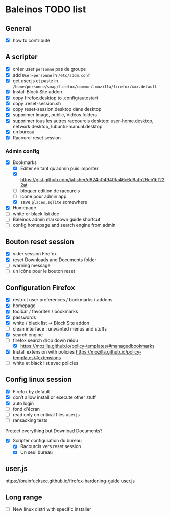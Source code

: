# Baleinos TODO list

## General

- [x] how to contribute

## A scripter

- [x] créer user `personne` pas de groupe
- [x] add `User=personne` in `/etc/sddm.conf`
- [x] get user.js et paste in `/home/personne/snap/firefox/common/.mozilla/firefox/xxx.default`
- [x] Install Block Site addon
- [x] copy firefox.desktop to .config/autostart
- [x] copy .reset-session.sh
- [x] copy reset-session.desktop dans desktop
- [x] supprimer Image, public, Vidéos folders
- [x] supprimer tous les autres raccourcis desktop: user-home.desktop, network.desktop, lubuntu-manual.desktop
- [x] un bureau
- [x] Racourci reset session

### Admin config

- [x] Bookmarks
  - [x] Editer en tant qu’admin puis importer
  - [x] <https://gist.github.com/iafisher/d624c04940fa46c6d9afb26cb1bf222at>
  - [ ] bloquer edition de racourcis
  - [ ] icone pour admin app
  - [x] save `places.sqlite` somewhere
- [x] Homepage
- [ ] white or black list doc
- [ ] Baleinos admin markdown guide shortcut
- [ ] config homepage and search engine from admin

## Bouton reset session

- [x] vider session Firefox
- [x] reset Downloads and Documents folder
- [ ] warning message
- [ ] un icône pour le bouton reset

## Configuration Firefox

- [x] restrict user preferences / bookmarks / addons
- [x] homepage
- [x] toolbar / favorites / bookmarks
- [x] passwords
- [x] white / black list → Block Site addon
- [ ] clean interface : unwanted menus and stuffs
- [x] search engine
- [ ] firefox search drop down relou
  - [x] <https://mozilla.github.io/policy-templates/#managedbookmarks>
- [x] Install extension with policies <https://mozilla.github.io/policy-templates/#extensions>
- [ ] white et black list avec policies

## Config linux session

- [x] Firefox by default
- [x] don’t allow install or execute other stuff
- [x] auto login
- [ ] fond d'écran
- [ ] read only on critical files user.js
- [ ] ransacking tests

Protect everything but Download Documents?

- [x] Scripter configuration du bureau
  - [x] Racourcis vers reset session
  - [x] Un seul bureau

## user.js

<https://brainfucksec.github.io/firefox-hardening-guide>
[user.js](./user.js)

## Long range

- [ ] New linux distri with specific installer
